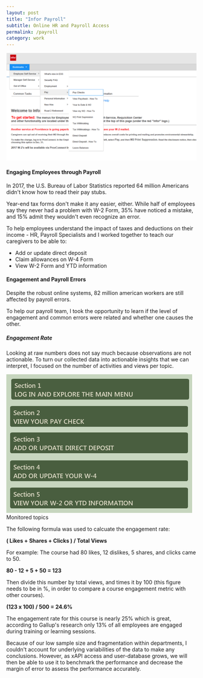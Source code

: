 ```yaml
---
layout: post
title: "Infor Payroll"
subtitle: Online HR and Payroll Access
permalink: /payroll
category: work
---
```

<body id="work">
	<div class="cover-img">
		<img src="/img/infor.png">
	</div>
	<div class="article">
		<h4>Engaging Employees through Payroll</h4>
		<p>
			In 2017, the U.S. Bureau of Labor Statistics reported 64 million Americans didn't know how to read their pay stubs.
		</p>
		<p>
			Year-end tax forms don't make it any easier, either. While half of employees say they never had a problem with W-2 Form, 35% have noticed a mistake, and 15% admit they wouldn't even recognize an error.
		</p>
		<p>
			To help employees understand the impact of taxes and deductions on their income - HR, Payroll Specialists and I worked together to teach our caregivers to be able to:
		</p>
		<ul class="objectives">
			<li>Add or update direct deposit</li>
			<li>Claim allowances on W-4 Form</li>
			<li>View W-2 Form and YTD information</li>
		</ul>
		<!-- <p>Our goal was to make payroll the easiest thing to do on HR's list. To make payroll fast and easy - Revenue Cycle Management, HR, Educators and I worked together to provide support by helping Payroll team how to:</p>
		<ul class="objectives">
			<li>Get started with payroll</li>
			<li>Run payroll</li>
			<li>Manage payroll taxes</li>
		</ul> -->
		<h4>Engagement and Payroll Errors</h4>
		<p>Despite the robust online systems, 82 million american workers are still affected by payroll errors.</p>
		<p>To help our payroll team, I took the opportunity to learn if the level of engagement and common errors were related and whether one causes the other.</p>
		<h5>Engagement Rate</h5>
		<p>Looking at raw numbers does not say much because observations are not actionable. To turn our collected data into actionable insights that we can interpret, I focused on the number of activities and views per topic.</p>
		<div class="pictures">
			<img src="/img/payroll-home.png">
		</div>
		<figcaption>Monitored topics</figcaption>
		<p>The following formula was used to calcuate the engagement rate:</p>
		<div class="snap">
			<strong>( Likes + Shares + Clicks ) / Total Views</strong>
		</div>
		<p>
			For example: The course had 80 likes, 12 dislikes, 5 shares, and clicks came to 50.
		</p>
		<div class="snap">
			<strong>80 - 12 + 5 + 50 = 123</strong>
		</div>
		<p>
			Then divide this number by total views, and times it by 100 (this figure needs to be in %, in order to compare a course engagement metric with other courses).
		</p>
			<div class="snap">
				<strong>(123 x 100) / 500 = 24.6%</strong>
			</div>
		<p>
			The engagement rate for this course is nearly 25% which is great, according to Gallup's research only 13% of all employees are engaged during training or learning sessions.
		</p>
		<p>
			Because of our low sample size and fragmentation within departments, I couldn't account for underlying variabilities of the data to make any conclusions. However, as xAPI access and user-database grows, we will then be able to use it to benchmark the performance and decrease the margin of error to assess the performance accurately.
		</p>
	</div>
</body>